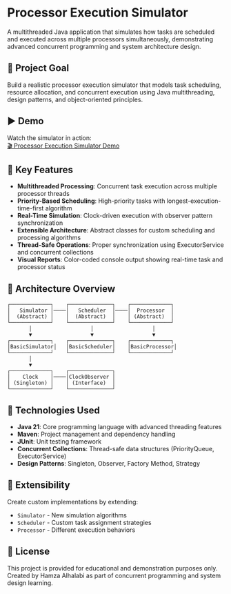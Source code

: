 # Processor Execution Simulator
A multithreaded Java application that simulates how tasks are scheduled and executed across multiple processors simultaneously, demonstrating advanced concurrent programming and system architecture design.

## 🎯 Project Goal
Build a realistic processor execution simulator that models task scheduling, resource allocation, and concurrent execution using Java multithreading, design patterns, and object-oriented principles.

## ▶️ Demo
Watch the simulator in action:  
[🎬 Processor Execution Simulator Demo](https://youtu.be/w5GaUCdccC8)

## 🔧 Key Features
- **Multithreaded Processing**: Concurrent task execution across multiple processor threads
- **Priority-Based Scheduling**: High-priority tasks with longest-execution-time-first algorithm
- **Real-Time Simulation**: Clock-driven execution with observer pattern synchronization
- **Extensible Architecture**: Abstract classes for custom scheduling and processing algorithms
- **Thread-Safe Operations**: Proper synchronization using ExecutorService and concurrent collections
- **Visual Reports**: Color-coded console output showing real-time task and processor status

## 🧱 Architecture Overview
```
┌─────────────┐    ┌──────────────┐    ┌─────────────┐
│   Simulator │────│   Scheduler  │────│  Processor  │
│  (Abstract) │    │  (Abstract)  │    │ (Abstract)  │
└─────────────┘    └──────────────┘    └─────────────┘
       │                   │                   │
       ▼                   ▼                   ▼
┌─────────────┐    ┌──────────────┐    ┌─────────────┐
│BasicSimulator│   │BasicScheduler│    │BasicProcessor│
└─────────────┘    └──────────────┘    └─────────────┘
       │
       ▼
┌─────────────┐    ┌──────────────┐
│    Clock    │────│ClockObserver │
│ (Singleton) │    │ (Interface)  │
└─────────────┘    └──────────────┘
```

## 🚀 Technologies Used
- **Java 21**: Core programming language with advanced threading features
- **Maven**: Project management and dependency handling
- **JUnit**: Unit testing framework
- **Concurrent Collections**: Thread-safe data structures (PriorityQueue, ExecutorService)
- **Design Patterns**: Singleton, Observer, Factory Method, Strategy

## 🔧 Extensibility
Create custom implementations by extending:
- `Simulator` - New simulation algorithms
- `Scheduler` - Custom task assignment strategies  
- `Processor` - Different execution behaviors

## 📄 License
This project is provided for educational and demonstration purposes only.  
Created by Hamza Alhalabi as part of concurrent programming and system design learning.
